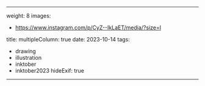 
---
weight: 8
images:
- https://www.instagram.com/p/CyZ--IkLaET/media/?size=l

title:
multipleColumn: true
date: 2023-10-14
tags:
- drawing
- illustration
- inktober
- inktober2023
hideExif: true
---

